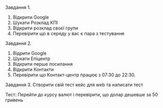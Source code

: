 Завдання 1.

1. Відкрити Google
2. Шукати Розклад КПІ
3. Відкрити розклад своєї групи
4. Перевірити що в середу у вас є пара з тестування

Завдання 2.
1. Відрити Google
2. Шукати Епіцентр
3. Відкрити перше посилання
4. Відкрити Контакти
5. Перевірити що Контакт-центр працює з 07:30 до 22:30.

Завдання 3.
Створити свій тест кейс для web та написати тест

Тест: Перейти до курсу валют і перевірити, що долар дешевше за 50 гривень
